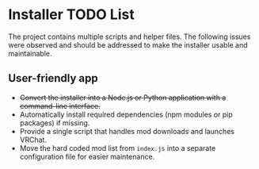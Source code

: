# Installer TODO List

The project contains multiple scripts and helper files. The following issues were observed and should be addressed to make the installer usable and maintainable.

## User-friendly app
- ~~Convert the installer into a Node.js or Python application with a command-line interface.~~
- Automatically install required dependencies (npm modules or pip packages) if missing.
- Provide a single script that handles mod downloads and launches VRChat.
- Move the hard coded mod list from `index.js` into a separate configuration file for easier maintenance.
